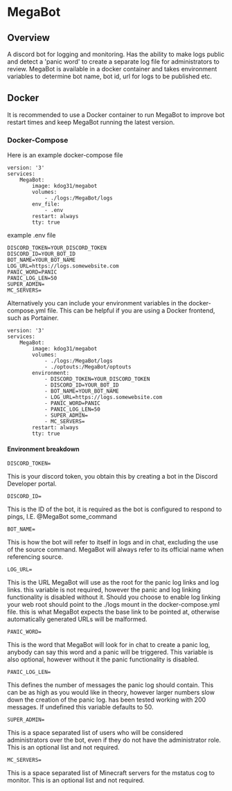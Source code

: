 # MegaBot
## Overview
A discord bot for logging and monitoring. Has the ability to make logs public and detect a 'panic word' to create a separate log file for administrators to review. MegaBot is available in a docker container and takes environment variables to determine bot name, bot id, url for logs to be published etc.

## Docker
It is recommended to use a Docker container to run MegaBot to improve bot restart times and keep MegaBot running the latest version.
### Docker-Compose
Here is an example docker-compose file
```
version: '3'
services:
    MegaBot:
        image: kdog31/megabot
        volumes:
            - ./logs:/MegaBot/logs
        env_file:
            - .env
        restart: always
        tty: true
```
example .env file
```
DISCORD_TOKEN=YOUR_DISCORD_TOKEN
DISCORD_ID=YOUR_BOT_ID
BOT_NAME=YOUR_BOT_NAME
LOG_URL=https://logs.somewebsite.com
PANIC_WORD=PANIC
PANIC_LOG_LEN=50
SUPER_ADMIN=
MC_SERVERS=
```
Alternatively you can include your environment variables in the docker-compose.yml file. This can be helpful if you are using a Docker frontend, such as Portainer.
```
version: '3'
services:
    MegaBot:
        image: kdog31/megabot
        volumes:
            - ./logs:/MegaBot/logs
            - ./optouts:/MegaBot/optouts
        environment:
            - DISCORD_TOKEN=YOUR_DISCORD_TOKEN
            - DISCORD_ID=YOUR_BOT_ID
            - BOT_NAME=YOUR_BOT_NAME
            - LOG_URL=https://logs.somewebsite.com
            - PANIC_WORD=PANIC
            - PANIC_LOG_LEN=50
            - SUPER_ADMIN=
            - MC_SERVERS=
        restart: always
        tty: true
```
#### Environment breakdown
```
DISCORD_TOKEN=
```
This is your discord token, you obtain this by creating a bot in the Discord Developer portal.
```
DISCORD_ID=
```
This is the ID of the bot, it is required as the bot is configured to respond to pings, I.E. @MegaBot some_command
```
BOT_NAME=
```
This is how the bot will refer to itself in logs and in chat, excluding the use of the source command. MegaBot will always refer to its official name when referencing source.
```
LOG_URL=
```
This is the URL MegaBot will use as the root for the panic log links and log links. this variable is not required, however the panic and log linking functionality is disabled without it.
Should you choose to enable log linking your web root should point to the ./logs mount in the docker-compose.yml file. this is what MegaBot expects the base link to be pointed at, otherwise automatically generated URLs will be malformed.
```
PANIC_WORD=
```
This is the word that MegaBot will look for in chat to create a panic log, anybody can say this word and a panic will be triggered. This variable is also optional, however without it the panic functionality is disabled.
```
PANIC_LOG_LEN=
```
This defines the number of messages the panic log should contain. This can be as high as you would like in theory, however larger numbers slow down the creation of the panic log. has been tested working with 200 messages. If undefined this variable defaults to 50.
```
SUPER_ADMIN=
```
This is a space separated list of users who will be considered administrators over the bot, even if they do not have the administrator role. This is an optional list and not required.
```
MC_SERVERS=
```
This is a space separated list of Minecraft servers for the mstatus cog to monitor. This is an optional list and not required.